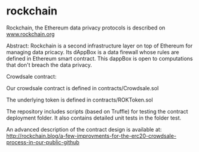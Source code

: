 # rockchain

Rockchain, the Ethereum data privacy protocols is described on www.rockchain.org

Abstract:
Rockchain is a second infrastructure layer on top of Ethereum for managing data pricacy. Its dAppBox is a data firewall whose rules are defined in Ethereum smart contract. This dappBox is open to computations that don't breach the data privacy.


Crowdsale contract:

Our crowdsale contract is defined in contracts/Crowdsale.sol

The underlying token is defined in contracts/ROKToken.sol

The repository includes scripts (based on Truffle) for testing the contract deployment folder.
It also contains detailed unit tests in the folder test.

An advanced description of the contract design is available at:
http://rockchain.blog/a-few-improvments-for-the-erc20-crowdsale-process-in-our-public-github


